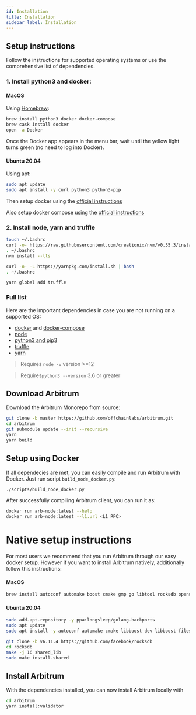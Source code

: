 ```yaml
---
id: Installation
title: Installation
sidebar_label: Installation
---
```


## Setup instructions

Follow the instructions for supported operating systems or use the comprehensive
list of dependencies.

### 1. Install python3 and docker:

#### MacOS

Using [Homebrew](https://brew.sh/):

```bash
brew install python3 docker docker-compose
brew cask install docker
open -a Docker
```

Once the Docker app appears in the menu bar, wait until the yellow light turns
green (no need to log into Docker).

#### Ubuntu 20.04

Using apt:

```bash
sudo apt update
sudo apt install -y curl python3 python3-pip
```

Then setup docker using the [official instructions](https://docs.docker.com/engine/install/ubuntu/)

Also setup docker compose using the [official instructions](https://docs.docker.com/compose/install/)

### 2. Install node, yarn and truffle

```bash
touch ~/.bashrc
curl -o- https://raw.githubusercontent.com/creationix/nvm/v0.35.3/install.sh | bash
. ~/.bashrc
nvm install --lts

curl -o- -L https://yarnpkg.com/install.sh | bash
. ~/.bashrc

yarn global add truffle
```

### Full list

Here are the important dependencies in case you are not running on a supported OS:

- [docker](https://github.com/docker/docker-ce/releases) and
  [docker-compose](https://github.com/docker/compose/releases)
- [node](https://nodejs.org/en/)
- [python3 and pip3](https://www.python.org/downloads/)
- [truffle](https://truffleframework.com/docs/truffle/getting-started/installation)
- [yarn](https://yarnpkg.com/en/)

> Requires `node -v` version >=12

> Requires`python3 --version` 3.6 or greater

## Download Arbitrum

Download the Arbitrum Monorepo from source:

```bash
git clone -b master https://github.com/offchainlabs/arbitrum.git
cd arbitrum
git submodule update --init --recursive
yarn
yarn build
```
## Setup using Docker

If all dependecies are met, you can easily compile and run Arbitrum with Docker. Just run script `build_node_docker.py`:

```bash
./scripts/build_node_docker.py 
```
After successfully compiling Arbitrum client, you can run it as:
```bash
docker run arb-node:latest --help
docker run arb-node:latest --l1.url <L1 RPC>
```
# Native setup instructions

For most users we recommend that you run Arbitrum through our easy docker setup. However if you want to install Arbitrum natively, additionally follow this instructions:

#### MacOS

```bash
brew install autoconf automake boost cmake gmp go libtool rocksdb openssl
```

#### Ubuntu 20.04

```bash
sudo add-apt-repository -y ppa:longsleep/golang-backports
sudo apt update
sudo apt install -y autoconf automake cmake libboost-dev libboost-filesystem-dev libgmp-dev libssl-dev libgflags-dev libsnappy-dev zlib1g-dev libbz2-dev liblz4-dev libzstd-dev libtool golang-go clang-format

git clone -b v6.11.4 https://github.com/facebook/rocksdb
cd rocksdb
make -j 16 shared_lib
sudo make install-shared
```

## Install Arbitrum

With the dependencies installed, you can now install Arbitrum locally with

```bash
cd arbitrum
yarn install:validator
```
